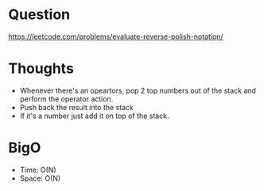 # Question
https://leetcode.com/problems/evaluate-reverse-polish-notation/

# Thoughts
- Whenever there's an opeartors, pop 2 top numbers out of the stack and perform the operator action. 
- Push back the result into the stack
- If it's a number just add it on top of the stack.

# BigO
- Time: O(N)
- Space: O(N)